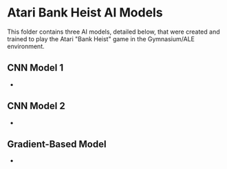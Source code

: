 # Atari Bank Heist AI Models
This folder contains three AI models, detailed below, that were created and trained to play the Atari "Bank Heist" game in the Gymnasium/ALE environment.

## CNN Model 1
* 

## CNN Model 2
* 

## Gradient-Based Model
* 
